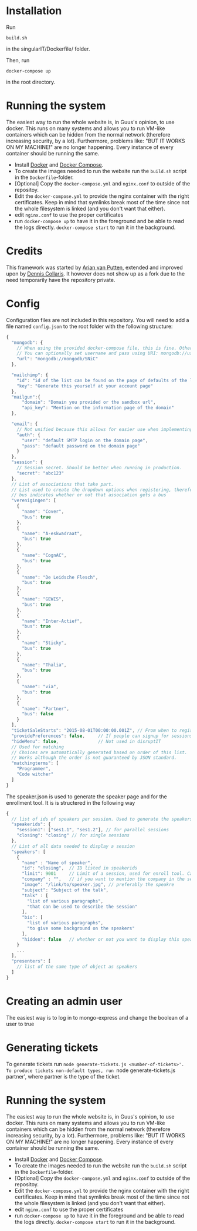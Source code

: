 # Installation
Run
```
build.sh
```
in the singularIT/Dockerfile/ folder.

Then, run
```
docker-compose up
```
in the root directory.

# Running the system
The easiest way to run the whole website is, in Guus's opinion, to use docker. This runs on many systems and allows you to run VM-like containers which can be hidden from the normal network (therefore increasing security, by a lot). Furthermore, problems like: "BUT IT WORKS ON MY MACHINE!" are no longer happening. Every instance of every container should be running the same.

* Install [Docker](https://docs.docker.com/engine/installation/) and [Docker Compose](https://docs.docker.com/compose/install/).
* To create the images needed to run the website run the `build.sh` script in the `Dockerfile`-folder.
* [Optional] Copy the `docker-compose.yml` and `nginx.conf` to outside of the repositoy.
* Edit the `docker-compose.yml` to provide the nginx container with the right certificates. Keep in mind that symlinks break most of the time since not the whole filesystem is linked (and you don't want that either).
* edit `nginx.conf` to use the proper certificates
* run `docker-compose up` to have it in the foreground and be able to read the logs directly. `docker-compose start` to run it in the background.


# Credits
This framework was started by [Arian van Putten](https://github.com/arianvp), extended and improved upon by [Dennis Collaris](https://github.com/iamDecode). It however does not show up as a fork due to the need temporarily have the repository private.

# Config

Configuration files are not included in this repository. You will need to add a file named `config.json` to the root folder with the following structure:
```javascript
{
  "mongodb": {
    // When using the provided docker-compose file, this is fine. Otherwise change address. Port is optional
    // You can optionally set username and pass using URI: mongodb://user:password@localhost/SNiC
    "url": "mongodb://mongodb/SNiC"
  },

  "mailchimp": {
    "id": "id of the list can be found on the page of defaults of the list. Lists > DisruptIT > Settings > List name and campaign defaults > ListID on page (don't take form URL",
    "key": "Generate this yourself at your account page"
  },
  "mailgun":{
      "domain": "Domain you provided or the sandbox url",
      "api_key": "Mention on the information page of the domain"
  },

  "email": {
    // Not unified because this allows for easier use when implementing mailchimp
    "auth": {
      "user": "default SMTP login on the domain page",
      "pass": "default password on the domain page"
    }
  },
  "session": {
    // Session secret. Should be better when running in production.
    "secret": "abc123"
  },
  // List of associations that take part.
  // List used to create the dropdown options when registering, therefore partner
  // bus indicates whether or not that association gets a bus
  "verenigingen": [
    {
      "name": "Cover",
      "bus": true
    },
    {
      "name": "A-eskwadraat",
      "bus": true
    },
    {
      "name": "CognAC",
      "bus": true
    },
    {
      "name": "De Leidsche Flesch",
      "bus": true
    },
    {
      "name": "GEWIS",
      "bus": true
    },
    {
      "name": "Inter-Actief",
      "bus": true
    },
    {
      "name": "Sticky",
      "bus": true
    },
    {
      "name": "Thalia",
      "bus": true
    },
    {
      "name": "via",
      "bus": true
    },
    {
      "name": "Partner",
      "bus": false
    }
  ],
  "ticketSaleStarts": "2015-08-01T00:00:00.001Z", // From when to register
  "providePreferences": false,     // If people can signup for sessions.
  "hideMenu": false,               // Not used in disruptIT
  // Used for matching
  // Choices are automatically generated based on order of this list.
  // Works although the order is not guaranteed by JSON standard.
  "matchingterms": [
    "Programmer",
    "Code witcher"
  ]
}
```

The speaker.json is used to generate the speaker page and for the enrollment tool. It is is structered in the following way

```javascript
{
  // list of ids of speakers per session. Used to generate the speakers page
  "speakerids": {
    "session1": ["ses1.1", "ses1.2"], // for parallel sessions
    "closing": "closing" // for single sessions
  },
  // List of all data needed to display a session
  "speakers": [
    {
      "name" : "Name of speaker",
      "id": "closing",  // ID listed in speakerids
      "limit": 9001     // Limit of a session, used for enroll tool. Can be set to null (or left out) to ignore
      "company" : "",   // if you want to mention the company in the session piece
      "image": "/link/to/speaker.jpg", // preferably the speakre
      "subject": "Subject of the talk",
      "talk" : [
        "list of various paragraphs",
        "that can be used to describe the session"
      ],
      "bio": [
        "list of various paragraphs",
        "to give some background on the speakers"
      ],
      "hidden": false   // whether or not you want to display this speaker
    }
    ...
  ],
  "presenters": [
    // list of the same type of object as speakers
  ]
}


```

# Creating an admin user
The easiest way is to log in to mongo-express and change the boolean of a user to true

# Generating tickets

To generate tickets run `node generate-tickets.js <number-of-tickets>'. To produce tickets non-default types, run `node generate-tickets.js <number-of-tickets> partner', where partner is the type of the ticket.

# Running the system
The easiest way to run the whole website is, in Guus's opinion, to use docker. This runs on many systems and allows you to run VM-like containers which can be hidden from the normal network (therefore increasing security, by a lot). Furthermore, problems like: "BUT IT WORKS ON MY MACHINE!" are no longer happening. Every instance of every container should be running the same.

* Install [Docker](https://docs.docker.com/engine/installation/) and [Docker Compose](https://docs.docker.com/compose/install/).
* To create the images needed to run the website run the `build.sh` script in the `Dockerfile`-folder.
* [Optional] Copy the `docker-compose.yml` and `nginx.conf` to outside of the repositoy.
* Edit the `docker-compose.yml` to provide the nginx container with the right certificates. Keep in mind that symlinks break most of the time since not the whole filesystem is linked (and you don't want that either).
* edit `nginx.conf` to use the proper certificates
* run `docker-compose up` to have it in the foreground and be able to read the logs directly. `docker-compose start` to run it in the background.
